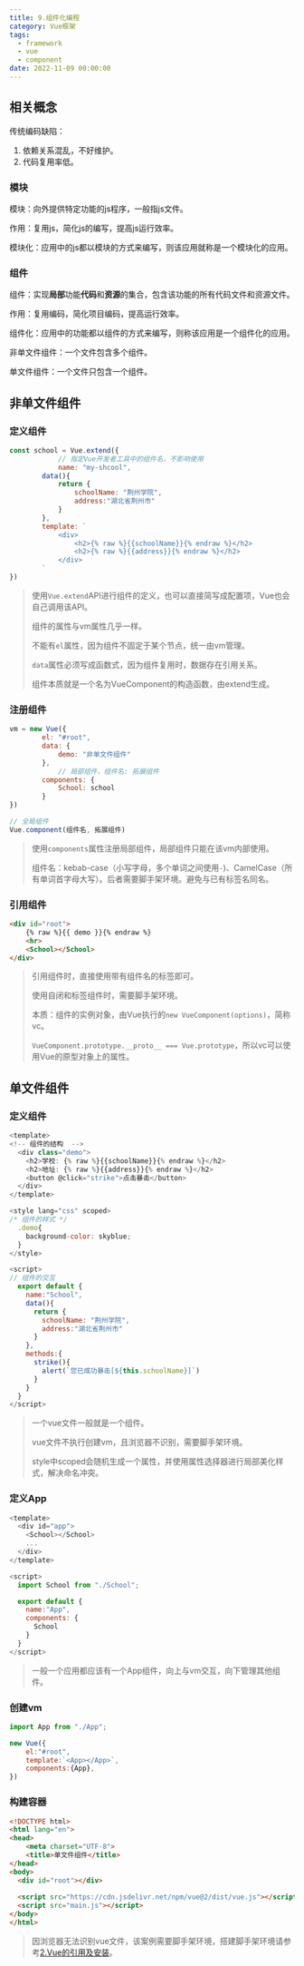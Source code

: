 ```yaml
---
title: 9.组件化编程
category: Vue框架
tags:
  - framework
  - vue
  - component
date: 2022-11-09 00:00:00
---
```




## 相关概念

传统编码缺陷：

1. 依赖关系混乱，不好维护。
2. 代码复用率低。

### 模块

模块：向外提供特定功能的js程序，一般指js文件。

作用：复用js，简化js的编写，提高js运行效率。

模块化：应用中的js都以模块的方式来编写，则该应用就称是一个模块化的应用。

### 组件

组件：实现**局部**功能**代码**和**资源**的集合，包含该功能的所有代码文件和资源文件。

作用：复用编码，简化项目编码，提高运行效率。

组件化：应用中的功能都以组件的方式来编写，则称该应用是一个组件化的应用。

非单文件组件：一个文件包含多个组件。

单文件组件：一个文件只包含一个组件。



## 非单文件组件

### 定义组件

```js
const school = Vue.extend({
  			// 指定Vue开发者工具中的组件名，不影响使用
  			name: "my-shcool",
        data(){
            return {
                schoolName: "荆州学院",
                address:"湖北省荆州市"
            }
        },
        template: `
            <div>
                <h2>{% raw %}{{schoolName}}{% endraw %}</h2>
                <h2>{% raw %}{{address}}{% endraw %}</h2>
            </div>
        `
})
```

> 使用`Vue.extend`API进行组件的定义，也可以直接简写成配置项，Vue也会自己调用该API。	
>
> 组件的属性与vm属性几乎一样。
>
> 不能有`el`属性，因为组件不固定于某个节点，统一由vm管理。
>
> `data`属性必须写成函数式，因为组件复用时，数据存在引用关系。
>
> 组件本质就是一个名为VueComponent的构造函数，由extend生成。

### 注册组件

```js
vm = new Vue({
        el: "#root",
        data: {
            demo: "非单文件组件"
        },
  			// 局部组件，组件名: 拓展组件
        components: {
            School: school
        }
})
```

```js
// 全局组件
Vue.component(组件名, 拓展组件)
```

> 使用`components`属性注册局部组件，局部组件只能在该vm内部使用。
>
> 组件名：kebab-case（小写字母，多个单词之间使用`-`)、CamelCase（所有单词首字母大写）。后者需要脚手架环境。避免与已有标签名同名。

### 引用组件

```html
<div id="root">
    {% raw %}{{ demo }}{% endraw %}
    <hr>
    <School></School>
</div>
```

> 引用组件时，直接使用带有组件名的标签即可。
>
> 使用自闭和标签组件时，需要脚手架环境。
>
> 本质：组件的实例对象，由Vue执行的`new VueComponent(options)`，简称vc。
>
> `VueComponent.prototype.__proto__ === Vue.prototype`，所以vc可以使用Vue的原型对象上的属性。



## 单文件组件

### 定义组件

```js SchoolComponent.vue
<template>
<!-- 组件的结构  -->
  <div class="demo">
    <h2>学校: {% raw %}{{schoolName}}{% endraw %}</h2>
    <h2>地址: {% raw %}{{address}}{% endraw %}</h2>
    <button @click="strike">点击暴击</button>
  </div>
</template>

<style lang="css" scoped>
/* 组件的样式 */
  .demo{
    background-color: skyblue;
  }
</style>

<script>
// 组件的交互
  export default {
    name:"School",
    data(){
      return {
        schoolName: "荆州学院",
        address:"湖北省荆州市"
      }
    },
    methods:{
      strike(){
        alert(`您已成功暴击[${this.schoolName}]`)
      }
    }
  }
</script>
```

> 一个vue文件一般就是一个组件。
>
> vue文件不执行创建vm，且浏览器不识别，需要脚手架环境。
>
> style中scoped会随机生成一个属性，并使用属性选择器进行局部美化样式，解决命名冲突。

### 定义App

```js App.vue
<template>
  <div id="app">
    <School></School>
    ...
  </div>
</template>

<script>
  import School from "./School";

  export default {
    name:"App",
    components: {
      School
    }
  }
</script>
```

> 一般一个应用都应该有一个App组件，向上与vm交互，向下管理其他组件。

### 创建vm

```js main.js
import App from "./App";

new Vue({
    el:"#root",
    template:`<App></App>`,
    components:{App},
})
```

### 构建容器

```html index.html
<!DOCTYPE html>
<html lang="en">
<head>
    <meta charset="UTF-8">
    <title>单文件组件</title>
</head>
<body>
  <div id="root"></div>
  
  <script src="https://cdn.jsdelivr.net/npm/vue@2/dist/vue.js"></script>
  <script src="main.js"></script>
</body>
</html>
```

> 因浏览器无法识别vue文件，该案例需要脚手架环境，搭建脚手架环境请参考[2.Vue的引用及安装](https://blog.absinthe.love/vue/3333d32c/#vue%E8%84%9A%E6%89%8B%E6%9E%B6)。


